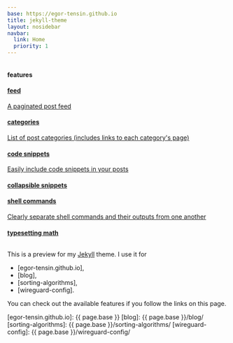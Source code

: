 ```yaml
---
base: https://egor-tensin.github.io
title: jekyll-theme
layout: nosidebar
navbar:
  link: Home
  priority: 1
---
```

<div style="display: flex; flex-wrap: wrap; column-gap: 1em;">

<div class="list-group wide-enough">
  <div class="list-group-item disabled">
    <h4 class="list-group-item-heading">features</h4>
  </div>
  <a href="{{ '/feed/' | relative_url }}" class="list-group-item">
    <h4 class="list-group-item-heading">feed</h4>
    <p class="list-group-item-text">A paginated post feed</p>
  </a>
  <a href="{{ '/archive/' | relative_url }}" class="list-group-item">
    <h4 class="list-group-item-heading">categories</h4>
    <p class="list-group-item-text">List of post categories (includes links to each category's page)</p>
  </a>
  <a href="{{ site.baseurl }}{% post_url 2021-04-09-snippets %}" class="list-group-item">
    <h4 class="list-group-item-heading">code snippets</h4>
    <p class="list-group-item-text">Easily include code snippets in your posts</p>
  </a>
  <a href="{{ site.baseurl }}{% post_url 2021-04-10-collapsible %}" class="list-group-item">
    <h4 class="list-group-item-heading">collapsible snippets</h4>
  </a>
  <a href="{{ site.baseurl }}{% post_url 2022-03-21-shell %}" class="list-group-item">
    <h4 class="list-group-item-heading">shell commands</h4>
    <p class="list-group-item-text">Clearly separate shell commands and their outputs from one another</p>
  </a>
  <a href="{{ site.baseurl }}{% post_url 2021-04-08-mathjax %}" class="list-group-item">
    <h4 class="list-group-item-heading">typesetting math</h4>
  </a>
</div>

<div style="flex: 1; min-width: 250px;" markdown="1">

This is a preview for my [Jekyll] theme.
I use it for

* [egor-tensin.github.io],
* [blog],
* [sorting-algorithms],
* [wireguard-config].

You can check out the available features if you follow the links on this page.

[Jekyll]: https://jekyllrb.com/
[egor-tensin.github.io]: {{ page.base }}
[blog]: {{ page.base }}/blog/
[sorting-algorithms]: {{ page.base }}/sorting-algorithms/
[wireguard-config]: {{ page.base }}/wireguard-config/

</div>
</div>

